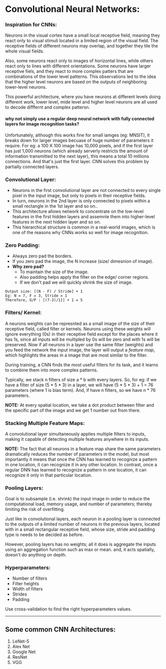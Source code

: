 # Convolutional Neural Networks:

### Inspiration for CNNs:
Neurons in the visual cortex have a small local receptive field, meaning they react only to visual stimuli located in a limited region of the visual field. The receptive fields of different neurons may overlap, and together they tile the whole visual fields. 

Also, some neurons react only to images of horizontal lines, while others react only to lines with different orientations. Some neurons have larger receptive fiels, and they react to more complex patters that are combinations of the lower level patterns. This observations led to the idea that the higher level neurons are based on the outputs of neighboring lower-level neurons. 

This powerful architecture, where you have neurons at different levels doing different work, lower level, mide level and higher level neurons are all used to decode difffernt and complex pattersn.

#### why not simply use a regular deep neural network with fully connected layers for image recognition tasks?
Unfortunately, although this works fine for small iamges (eg: MNSIT), it breaks down for larger images becuase of huge number of parameters it require. For eg: a 100 X 100 image has 10,000 pixels, and if the first layer has just 1,000 neurons (which already serverly restricts the amount of information transmitted to the next layer), this means a total 10 millions connections. And that's just the first layer. CNN solves this problem by partially connected layers.

### Convolutional Layer:
- Neurons in the first convolutional layer are not connected to every single pixel in the input image, but only to pixels in their receptive fields.
- In turn, neurons in the 2nd layer is only connected to pixels within a small rectangle in the 1st layer and so on..
- This architecture allows network to concentrate on the low-level features in the first hidden layers and assemnle them into higher-level features  in the next hidden layer and so on.
- This hierarchical structure is common in a real-world images, which is one of the reasons why CNNs works so well for image recognition.

### Zero Padding:
- Always zero pad the borders.
- If you zero pad the image, the N increase (size/ dimesnion of image).
- **Why zero pad?** 
    - To maintain the size of the image.
    - Also padding helps apply the filter on the edge/ corner regions.
    - If we don't pad we will quickly shrink the size of image.
   
 ```
 Output size: [(N - F) / Stride] + 1
 Eg: N = 7, F = 3, Stride = 1
 Therefore, O/P : [(7-3)/1}] + 1 = 5
 ```
 
### Filters/ Kernel:
A neurons weights can be represnted as a small image of the size of their receptive field, called filter or kernels. Neurons using these weights will ignore everything (0s) in their receptive field except for the places where it has 1s, since all inputs will be multipled by 0s will be zero and with 1s will be preserved. Now if all neurons in a layer use the same filter (weights) and you feed the network the input image, the layer will output a *feature map*, which highlights the areas in a image that are most similar to the filter.

During training, a CNN finds the most useful filters for its task, and it learns to combine them into more complex patterns.

Typically, we stack n filters of size a * b with every layers. So, for eg: if we have a filter of size (5 * 5 * 3) in a layer, we will have (5 * 5 * 3) + 1 = 76 parameters (where 1 is bias term). And, if have n filters, so we have n * 76 parameters.

**NOTE:** At every spatial location, we take a dot product between filter and the specific part of the image and we get 1 number out from there.

### Stacking Multiple Feature Maps:
A convolutional layer simultaneously applies multiple filters to inputs, making it capable of detecting multiple features anywhere in its inputs.

**NOTE:** The fact that all neurons in a feature map share the same parameters dramatically reduces the number of parameters in the model, but most importantly it means that once the CNN has learned to recognize a pattern in one location, it can recognize it in any other location. In contrast, once a regular DNN has learned to recognize a pattern in one location, it can recognize it only in that particular location.

 
### Pooling Layers:
Goal is to subsample (i.e. shrink) the input image in order to reduce the computational load, memory usage, and number of parameters; thereby limiting the risk of overfitting.
 
Just like in convolutional layers, each neuron in a pooling layer is connected to the outputs of a limited number of neurons in the previous layers, located with in a small rectangular receptive field, whose size, stride and padding type is needs to be decided as before. 

However, pooling layers has no weights; all it does is aggregate the inputs using an aggregation function such as max or mean. and, it acts spatially, doesn't do anything on depth.
 
### Hyperparameters:
- Number of filters
- Filter heights
- Width of filters
- Strides
- Padding
 
Use cross-validation to find the right hyperparameters values.


---------------------------------------------------------------------------------------------------------

## Some common CNN Architectures:

1. LeNet-5
2. Alex Net
3. Google Net
4. ResNet
5. VGG






